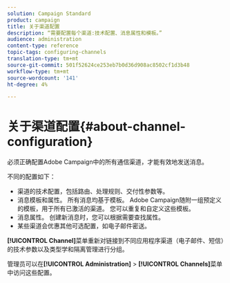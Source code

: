 ```yaml
---
solution: Campaign Standard
product: campaign
title: 关于渠道配置
description: “需要配置每个渠道:技术配置、消息属性和模板。”
audience: administration
content-type: reference
topic-tags: configuring-channels
translation-type: tm+mt
source-git-commit: 501f52624ce253eb7b0d36d908ac8502cf1d3b48
workflow-type: tm+mt
source-wordcount: '141'
ht-degree: 4%

---
```



# 关于渠道配置{#about-channel-configuration}

必须正确配置Adobe Campaign中的所有通信渠道，才能有效地发送消息。

不同的配置如下：

* 渠道的技术配置，包括路由、处理规则、交付性参数等。
* 消息模板和属性。 所有消息均基于模板。 Adobe Campaign随附一组预定义的模板，用于所有已激活的渠道。 您可以重复和自定义这些模板。
* 消息属性。 创建新消息时，您可以根据需要查找属性。
* 某些渠道会优惠其他可选配置，如电子邮件密送。

**[!UICONTROL Channel]**&#x200B;菜单重新对链接到不同应用程序渠道（电子邮件、短信）的技术参数以及类型学和隔离管理进行分组。

管理员可以在&#x200B;**[!UICONTROL Administration]** > **[!UICONTROL Channels]**&#x200B;菜单中访问这些配置。
